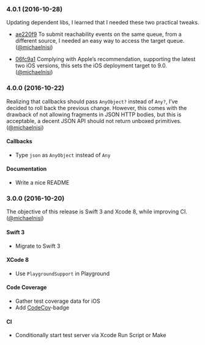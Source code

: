 ### 4.0.1 (2016-10-28)

Updating dependent libs, I learned that I needed these two practical tweaks.

- [ae220f9](https://github.com/michaelnisi/patron/commit/ae220f9a2ad44a0a74d27d08f340044c203ca29c) To submit reachability events on the same queue, from a different source, I needed an easy way to access the target queue.
([@michaelnisi](https://github.com/michaelnisi))

- [06fc9a1](https://github.com/michaelnisi/patron/commit/06fc9a1449bea10b0777d186d1d50c7ed100f934) Complying with Apple’s recommendation, supporting the latest two iOS versions, this sets the iOS deployment target to 9.0.
([@michaelnisi](https://github.com/michaelnisi))

### 4.0.0 (2016-10-22)

Realizing that callbacks should pass `AnyObject?` instead of `Any?`, I’ve decided to roll back the previous change. However, this comes with the drawback of not allowing fragments in JSON HTTP bodies, but this is acceptable, a decent JSON API should not return unboxed primitives.
([@michaelnisi](https://github.com/michaelnisi))

#### Callbacks

- Type `json` as `AnyObject` instead of `Any`

#### Documentation

- Write a nice README

### 3.0.0 (2016-10-20)

The objective of this release is Swift 3 and Xcode 8, while improving CI.
([@michaelnisi](https://github.com/michaelnisi))

#### Swift 3

- Migrate to Swift 3

#### XCode 8

- Use `PlaygroundSupport` in Playground

#### Code Coverage

- Gather test coverage data for iOS
- Add [CodeCov](https://codecov.io/)-badge

#### CI

- Conditionally start test server via Xcode Run Script or Make
